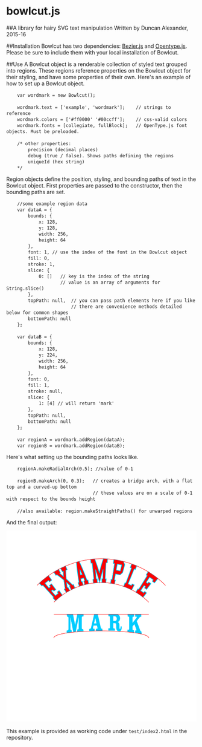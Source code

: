 # bowlcut.js
##A library for hairy SVG text manipulation
Written by Duncan Alexander, 2015-16

##Installation
Bowlcut has two dependencies: [Bezier.js](https://pomax.github.io/bezierjs/) and [Opentype.js](http://opentype.js.org/). Please be sure to include them with your local installation of Bowlcut.

##Use
A Bowlcut object is a renderable collection of styled text grouped into regions. These regions reference properties on the Bowlcut object for their styling, and have some properties of their own. Here's an example of how to set up a Bowlcut object.

```
	var wordmark = new Bowlcut();

	wordmark.text = ['example', 'wordmark'];	// strings to reference
	wordmark.colors = ['#ff0000' '#00ccff'];	// css-valid colors
	wordmark.fonts = [collegiate, fullBlock];	// OpenType.js font objects. Must be preloaded.

	/* other properties:
		precision (decimal places)
		debug (true / false). Shows paths defining the regions
		uniqueId (hex string)
	*/
```

Region objects define the position, styling, and bounding paths of text in the Bowlcut object. First properties are passed to the constructor, then the bounding paths are set.

```
	//some example region data
	var dataA = {
		bounds: {
			x: 128,
			y: 128,
			width: 256,
			height: 64
		},
		font: 1, // use the index of the font in the Bowlcut object
		fill: 0,
		stroke: 1,
		slice: {
			0: []	// key is the index of the string
					// value is an array of arguments for String.slice()
		},
		topPath: null,	// you can pass path elements here if you like
						// there are convenience methods detailed below for common shapes 
		bottomPath: null 
	};

	var dataB = {
		bounds: {
			x: 128,
			y: 224,
			width: 256,
			height: 64
		},
		font: 0,
		fill: 1,
		stroke: null, 
		slice: {
			1: [4] // will return 'mark'
		},
		topPath: null,
		bottomPath: null
	};

	var regionA = wordmark.addRegion(dataA);
	var regionB = wordmark.addRegion(dataB);
```

Here's what setting up the bounding paths looks like.

```
	regionA.makeRadialArch(0.5); //value of 0-1

	regionB.makeArch(0, 0.3);	// creates a bridge arch, with a flat top and a curved-up bottom
								// these values are on a scale of 0-1 with respect to the bounds height

	//also available: region.makeStraightPaths() for unwarped regions
```

And the final output:

![Alt](/test/example-output-index2.svg "Example Bowlcut image")

This example is provided as working code under `test/index2.html` in the repository.